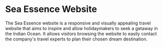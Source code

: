 # Sea Essence Website

The Sea Essence website is a responsive and visually appealing travel website that aims to inspire and allow holidaymakers to seek a getaway in the Indian Ocean. It allows visitors browsing the website to easily contact the company's travel experts to plan their chosen dream destination.

